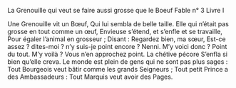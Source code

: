 La Grenouille qui veut se faire aussi grosse que le Boeuf
Fable n° 3
Livre I

 

Une Grenouille vit un Bœuf,
Qui lui sembla de belle taille.
Elle qui n’était pas grosse en tout comme un œuf,
Envieuse s’étend, et s’enfle et se travaille,
Pour égaler l’animal en grosseur ;
Disant : Regardez bien, ma sœur,
Est-ce assez ? dites-moi ? n’y suis-je point encore ?
Nenni. M’y voici donc ? Point du tout. M’y voilà ?
Vous n’en approchez point. La chétive pécore
S’enfla si bien qu’elle creva.
Le monde est plein de gens qui ne sont pas plus sages :
Tout Bourgeois veut bâtir comme les grands Seigneurs ;
Tout petit Prince a des Ambassadeurs :
Tout Marquis veut avoir des Pages.